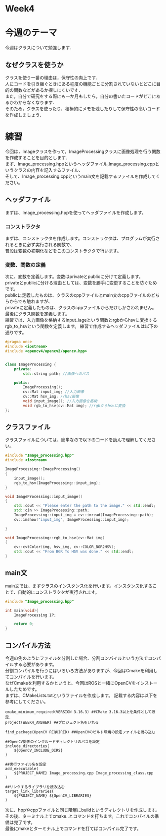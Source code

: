 # Week4
# 今週のテーマ
今週はクラスについて勉強します．<br>
## なぜクラスを使うか
クラスを使う一番の理由は，保守性の向上です．<br>
人にコードを引き継ぐときにある程度の機能ごとに分割されていないとどこに目的の関数などがあるか探しにくいです．<br>
また，自分で研究をする際にも一か月もしたら，自分の書いたコードがどこにあるかわからなくなります．<br>
そのため，クラスを使ったり，積極的にメモを残したりして保守性の高いコードを作成しましょう．<br>

# 練習
今回は，Imageクラスを作って，ImageProcessingクラスに画像処理を行う関数を作成することを目的とします．<br>
まず、Image_processing.hppというヘッダファイル,Image_processing.cppというクラスの内容を記入するファイル、<br>
そして、Image_processing.cppというmain文を記載するファイルを作成してください。<br>
## ヘッダファイル
まずは、Image_processing.hppを使ってヘッダファイルを作成します。<br>
### コンストラクタ
まずは、コンストラクタを作成します。コンストラクタは、プログラムが実行されるときに必ず実行される関数で、<br>
普段は変数の初期化などをこのコンストラクタで行います。<br>
### 変数、関数の定義
次に、変数を定義します。変数はprivateとpublicに分けて定義します。<br>
privateとpublicに分ける理由としては、変数を勝手に変更することを防ぐためです。<br>
publicに定義したものは、クラスのcppファイルとmain文のcppファイルのどちらからでも触れますが、<br>
privateに定義したものは、クラスのcppファイルからだけしかさわれません。<br>
最後にクラス関数を定義します。<br>
練習では、入力画像を格納するinput_iageという関数とrgbからhsvに変換するrgb_to_hsvという関数を定義します。
練習で作成するヘッダファイルは以下の通りです。
~~~cpp
#pragma once 
#include <iostream>
#include <opencv4/opencv2/opencv.hpp>


class ImageProcessing {
    private:
        std::string path; //画像へのパス

    public:
        ImageProcessing();
        cv::Mat input_img; //入力画像
        cv::Mat hsv_img; //hsv画像
        void input_image(); //入力画像を格納
        void rgb_to_hsv(cv::Mat img); //rgbからhsvに変換
};
~~~
## クラスファイル
クラスファイルについては、簡単なので以下のコードを読んで理解してください。
~~~cpp
#include "Image_processing.hpp"
#include <iostream>

ImageProcessing::ImageProcessing()
{
    input_image();
    rgb_to_hsv(ImageProcessing::input_img);
}

void ImageProcessing::input_image()
{
    std::cout << "Please enter the path to the image." << std::endl;
    std::cin >> ImageProcessing::path;
    ImageProcessing::input_img = cv::imread(ImageProcessing::path);
    cv::imshow("input_img", ImageProcessing::input_img);
    
}

void ImageProcessing::rgb_to_hsv(cv::Mat img)
{
    cv::cvtColor(img, hsv_img, cv::COLOR_BGR2HSV);
    std::cout << "From BGR To HSV was done." << std::endl;
}
~~~
## main文
main文では、まずクラスのインスタンス化を行います。インスタンス化することで、自動的にコンストラクタが実行されます。<br>
~~~cpp
#include "Image_processing.hpp"

int main(void){
    ImageProcessing IP;

    return 0;
}
~~~
## コンパイル方法
今週の例のようにファイルを分割した場合、分割コンパイルという方法でコンパイルする必要があります。<br>
分割コンパイルを行うにはいろいろ方法がありますが、今回はCmakeを利用してコンパイルを行います。<br>
なぜCmakeを利用するかというと、今回はROSと一緒にOpenCVをインストールしたためです。<br>
まずは、CMakeLists.txtというファイルを作成します。
記載する内容は以下を参考にしてください。
~~~
cmake_minimum_required(VERSION 3.16.3) ##CMake 3.16.3以上を条件として設定．
project(WEEK4_ANSWER) ##プロジェクト名をいれる

find_package(OpenCV REQUIRED) ##OpenCVのビルド環境の設定ファイルを読み込む
 
##OpenCV関係のインクルードディレクトリのパスを設定
include_directories(
    ${OpenCV_INCLUDE_DIRS}
)
 
##実行ファイル名を設定
add_executable(
    ${PROJECT_NAME} Image_processing.cpp Image_processing_class.cpp
)
 
##リンクするライブラリを読み込む
target_link_libraries(
    ${PROJECT_NAME} ${OpenCV_LIBRARIES}
)
~~~
次に、hppやcppファイルと同じ階層にbuildというディレクトリを作成します。<br>
その後、ターミナル上でcmake..とコマンドを打ちます。これでコンパイルの準備は完了です。<br>
最後にmakeとターミナル上でコマンドを打てばコンパイル完了です。<br>
